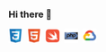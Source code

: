 ### Hi there 👋



<img src="https://github.com/devicons/devicon/blob/master/icons/css3/css3-original.svg" title="HTML" alt="HTML" width="25" height="25"/>&nbsp;
<img src="https://github.com/devicons/devicon/blob/master/icons/html5/html5-original.svg" title="HTML" alt="HTML" width="25" height="25"/>&nbsp;
<img src="https://github.com/devicons/devicon/blob/master/icons/swift/swift-original.svg" title="SWIFT" alt="SWIFT" width="25" height="25"/>&nbsp;
<img src="https://github.com/devicons/devicon/blob/master/icons/php/php-original.svg" title="PHP" alt="PHP" width="25" height="25"/>&nbsp;
<img src="https://github.com/devicons/devicon/blob/master/icons/googlecloud/googlecloud-original.svg" title="GCLOUD" alt="GCLOUD" width="25" height="25"/>&nbsp;


<!--
**SergioComeron/SergioComeron** is a ✨ _special_ ✨ repository because its `README.md` (this file) appears on your GitHub profile.

Here are some ideas to get you started:

- 🔭 I’m currently working on ...
- 🌱 I’m currently learning ...
- 👯 I’m looking to collaborate on ...
- 🤔 I’m looking for help with ...
- 💬 Ask me about ...
- 📫 How to reach me: ...
- 😄 Pronouns: ...
- ⚡ Fun fact: ...
-->
